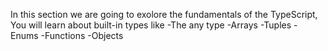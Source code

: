 In this section we are going to exolore the fundamentals of the TypeScript, You will learn about built-in types like
-The any type
-Arrays
-Tuples
-Enums
-Functions
-Objects
